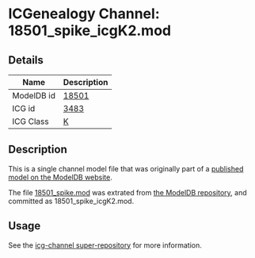 # ICGenealogy Channel: 18501\_spike\_icgK2.mod

## Details

Name | Description
---- | -----------
ModelDB id | [18501](http://senselab.med.yale.edu/ModelDB/ShowModel.cshtml?model=18501)
ICG id | [3483](http://icg.neurotheory.ox.ac.uk/channels/1/3483)
ICG Class | [K](http://icg.neurotheory.ox.ac.uk/channels/1)

## Description

This is a single channel model file that was originally part of a [published model on the ModelDB website](http://senselab.med.yale.edu/mModelDB/ShowModel.cshtml?model=18501).

The file [18501\_spike.mod](18501_spike_icgK2.mod) was extrated from [the ModelDB repository](http://senselab.med.yale.edu/ModelDB/ShowModel.cshtml?model=18501), and committed as 18501\_spike\_icgK2.mod.

## Usage

See the [icg-channel super-repository](https://github.com/icgenealogy/icg-channels) for more information.